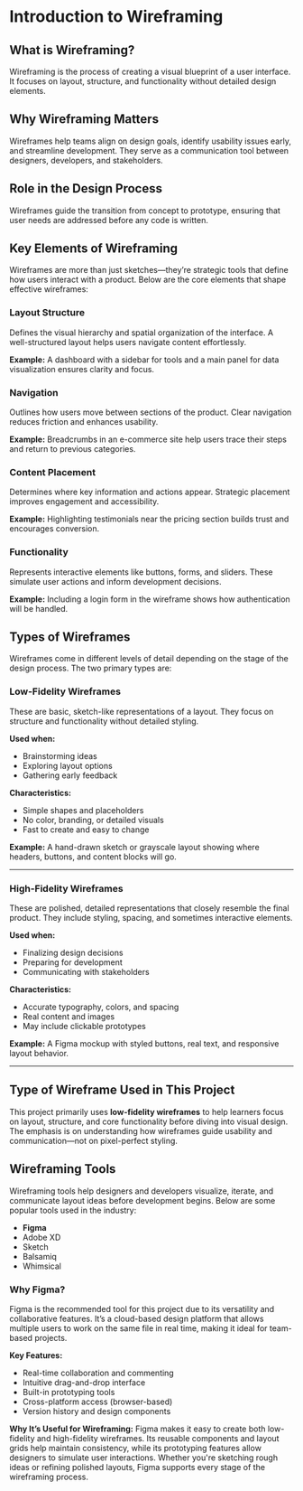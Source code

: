 # Introduction to Wireframing

## What is Wireframing?
Wireframing is the process of creating a visual blueprint of a user interface. It focuses on layout, structure, and functionality without detailed design elements.

## Why Wireframing Matters
Wireframes help teams align on design goals, identify usability issues early, and streamline development. They serve as a communication tool between designers, developers, and stakeholders.

## Role in the Design Process
Wireframes guide the transition from concept to prototype, ensuring that user needs are addressed before any code is written.
## Key Elements of Wireframing

Wireframes are more than just sketches—they’re strategic tools that define how users interact with a product. Below are the core elements that shape effective wireframes:

### Layout Structure
Defines the visual hierarchy and spatial organization of the interface. A well-structured layout helps users navigate content effortlessly.

**Example:** A dashboard with a sidebar for tools and a main panel for data visualization ensures clarity and focus.

### Navigation
Outlines how users move between sections of the product. Clear navigation reduces friction and enhances usability.

**Example:** Breadcrumbs in an e-commerce site help users trace their steps and return to previous categories.

### Content Placement
Determines where key information and actions appear. Strategic placement improves engagement and accessibility.

**Example:** Highlighting testimonials near the pricing section builds trust and encourages conversion.

### Functionality
Represents interactive elements like buttons, forms, and sliders. These simulate user actions and inform development decisions.

**Example:** Including a login form in the wireframe shows how authentication will be handled.
## Types of Wireframes

Wireframes come in different levels of detail depending on the stage of the design process. The two primary types are:

### Low-Fidelity Wireframes
These are basic, sketch-like representations of a layout. They focus on structure and functionality without detailed styling.

**Used when:**  
- Brainstorming ideas  
- Exploring layout options  
- Gathering early feedback  

**Characteristics:**  
- Simple shapes and placeholders  
- No color, branding, or detailed visuals  
- Fast to create and easy to change  

**Example:** A hand-drawn sketch or grayscale layout showing where headers, buttons, and content blocks will go.

---

### High-Fidelity Wireframes
These are polished, detailed representations that closely resemble the final product. They include styling, spacing, and sometimes interactive elements.

**Used when:**  
- Finalizing design decisions  
- Preparing for development  
- Communicating with stakeholders  

**Characteristics:**  
- Accurate typography, colors, and spacing  
- Real content and images  
- May include clickable prototypes  

**Example:** A Figma mockup with styled buttons, real text, and responsive layout behavior.

---

## Type of Wireframe Used in This Project

This project primarily uses **low-fidelity wireframes** to help learners focus on layout, structure, and core functionality before diving into visual design. The emphasis is on understanding how wireframes guide usability and communication—not on pixel-perfect styling.
## Wireframing Tools

Wireframing tools help designers and developers visualize, iterate, and communicate layout ideas before development begins. Below are some popular tools used in the industry:

- **Figma**
- Adobe XD
- Sketch
- Balsamiq
- Whimsical

### Why Figma?

Figma is the recommended tool for this project due to its versatility and collaborative features. It’s a cloud-based design platform that allows multiple users to work on the same file in real time, making it ideal for team-based projects.

**Key Features:**
- Real-time collaboration and commenting
- Intuitive drag-and-drop interface
- Built-in prototyping tools
- Cross-platform access (browser-based)
- Version history and design components

**Why It’s Useful for Wireframing:**
Figma makes it easy to create both low-fidelity and high-fidelity wireframes. Its reusable components and layout grids help maintain consistency, while its prototyping features allow designers to simulate user interactions. Whether you're sketching rough ideas or refining polished layouts, Figma supports every stage of the wireframing process.


